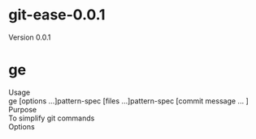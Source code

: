 git-ease-0.0.1
===============

Version 0.0.1 <br>

ge
========

Usage <br>
    &#9;ge [options ...]pattern-spec [files ...]pattern-spec [commit message ... ] <br>
Purpose<br>
    &#9;To simplify git commands<br>
Options<br>


